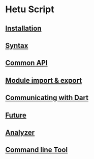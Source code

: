 # Hetu Script

## [Installation](installation/index.md)

## [Syntax](syntax/index.md)

## [Common API](common_api/index.md)

## [Module import & export](module/index.md)

## [Communicating with Dart](binding/index.md)

## [Future](future/index.md)

## [Analyzer](analyzer/index.md)

## [Command line Tool](command_line_tool/index.md)
